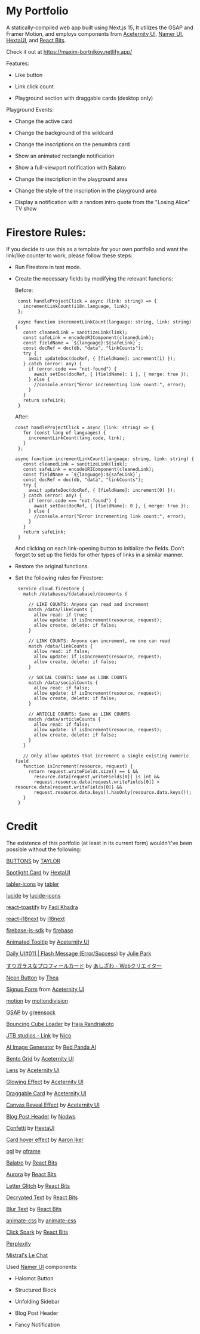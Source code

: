 # My Portfolio

A statically-compiled web app built using Next.js 15, It utilizes the GSAP and Framer Motion, and employs components from [Aceternity UI](https://ui.aceternity.com/), [Namer UI](https://namer-ui.netlify.app/), [HextaUI](https://hextaui.com/), and [React Bits](https://www.reactbits.dev/).

Check it out at https://maxim-bortnikov.netlify.app/

Features:

 - Like button

 - Link click count

 - Playground section with draggable cards (desktop only)

Playground Events:

 - Change the active card

 - Change the background of the wildcard

 - Change the inscriptions on the penumbra card

 - Show an animated rectangle notification

 - Show a full-viewport notification with Balatro

 - Change the inscription in the playground area

 - Change the style of the inscription in the playground area

 - Display a notification with a random intro quote from the "Losing Alice" TV show

# Firestore Rules:
If you decide to use this as a template for your own portfolio and want the link/like counter to work, please follow these steps:

 - Run Firestore in test mode.

 - Create the necessary fields by modifying the relevant functions:

   Before:
   
        const handleProjectClick = async (link: string) => {
          incrementLinkCount(i18n.language, link);
        };

        async function incrementLinkCount(language: string, link: string) {
          const cleanedLink = sanitizeLink(link);
          const safeLink = encodeURIComponent(cleanedLink);
          const fieldName = `${language}:${safeLink}`;
          const docRef = doc(db, "data", "linkCounts");
          try {
            await updateDoc(docRef, { [fieldName]: increment(1) });
          } catch (error: any) {
            if (error.code === "not-found") {
              await setDoc(docRef, { [fieldName]: 1 }, { merge: true });
            } else {
              //console.error("Error incrementing link count:", error);
            }
          }
          return safeLink;
        }
   
    After:

       const handleProjectClick = async (link: string) => {
          for (const lang of languages) {
            incrementLinkCount(lang.code, link);
          }
        };
   
       async function incrementLinkCount(language: string, link: string) {
          const cleanedLink = sanitizeLink(link);
          const safeLink = encodeURIComponent(cleanedLink);
          const fieldName = `${language}:${safeLink}`;
          const docRef = doc(db, "data", "linkCounts");
          try {
            await updateDoc(docRef, { [fieldName]: increment(0) });
          } catch (error: any) {
            if (error.code === "not-found") {
              await setDoc(docRef, { [fieldName]: 0 }, { merge: true });
            } else {
              //console.error("Error incrementing link count:", error);
            }
          }
          return safeLink;
        }
   
   And clicking on each link-opening button to initialize the fields. Don’t forget to set up the fields for other types of links in a similar manner.

 - Restore the original functions.

 - Set the following rules for Firestore:

        service cloud.firestore {
          match /databases/{database}/documents {
        
            // LIKE COUNTS: Anyone can read and increment
            match /data/likeCounts {
              allow read: if true;
              allow update: if isIncrement(resource, request);
              allow create, delete: if false;
            }
        
            // LINK COUNTS: Anyone can increment, no one can read
            match /data/linkCounts {
              allow read: if false;
              allow update: if isIncrement(resource, request);
              allow create, delete: if false;
            }
        
            // SOCIAL COUNTS: Same as LINK COUNTS
            match /data/socialCounts {
              allow read: if false;
              allow update: if isIncrement(resource, request);
              allow create, delete: if false;
            }
          
            // ARTICLE COUNTS: Same as LINK COUNTS
            match /data/articleCounts {
              allow read: if false;
              allow update: if isIncrement(resource, request);
              allow create, delete: if false;
            }
          }
        
          // Only allow updates that increment a single existing numeric field
          function isIncrement(resource, request) {
            return request.writeFields.size() == 1 &&
              resource.data[request.writeFields[0]] is int &&
              request.resource.data[request.writeFields[0]] > resource.data[request.writeFields[0]] &&
              request.resource.data.keys().hasOnly(resource.data.keys());
          }
        }
        
                

# Credit

The existence of this portfolio (at least in its current form) wouldn't've been possible without the following:

[BUTTONS](https://codepen.io/uchihaclan/pen/NWOyRWy) by [TAYLOR](https://codepen.io/uchihaclan)

[Spotlight Card](https://hextaui.com/docs/animation/spotlight-card) by [HextaUI](https://hextaui.com/)

[tabler-icons](https://github.com/tabler/tabler-icons) by [tabler](https://github.com/tabler)

[lucide](https://github.com/lucide-icons/lucide) by [lucide-icons](https://github.com/lucide-icons)

[react-toastify](https://github.com/fkhadra/react-toastify) by [Fadi Khadra](https://github.com/fkhadra)

[react-i18next](https://github.com/i18next/react-i18next) by [i18next](https://github.com/i18next)

[firebase-js-sdk](https://github.com/firebase/firebase-js-sdk) by [firebase](https://github.com/firebase/firebase-js-sdk)

[Animated Tooltip](https://ui.aceternity.com/components/animated-tooltip) by [Aceternity UI](https://ui.aceternity.com/)

[Daily UI#011 | Flash Message (Error/Success)](https://codepen.io/juliepark/pen/vjMOKQ) by [Julie Park](https://codepen.io/juliepark)

[すりガラスなプロフィールカード](https://codepen.io/ash_creator/pen/zYaPZLB) by [あしざわ - Webクリエイター](https://codepen.io/ash_creator)

[Neon Button](https://codepen.io/HighFlyer) by [Thea](https://codepen.io/HighFlyer/pen/WNXRZBv)

[Signup Form](https://ui.aceternity.com/components/signup-form) from [Aceternity UI](https://ui.aceternity.com/)

[motion](https://github.com/motiondivision/motion) by [motiondivision](https://github.com/motiondivision)

[GSAP](https://github.com/greensock/GSAP) by [greensock](https://github.com/greensock)

[Bouncing Cube Loader](https://codepen.io/haja-ran/pen/xxWRKNm) by [Haja Randriakoto](https://codepen.io/haja-ran)

[JTB studios - Link](https://codepen.io/zzznicob/pen/GRPgKLM) by [Nico](https://codepen.io/zzznicob)

[AI Image Generator](https://redpandaai.com/tools/ai-image-generator) by [Red Panda AI](https://redpandaai.com/)

[Bento Grid](https://ui.aceternity.com/components/bento-grid) by [Aceternity UI](https://ui.aceternity.com/)

[Lens](https://ui.aceternity.com/components/lens) by [Aceternity UI](https://ui.aceternity.com/)

[Glowing Effect](https://ui.aceternity.com/components/glowing-effect) by [Aceternity UI](https://ui.aceternity.com/)

[Draggable Card](https://ui.aceternity.com/components/draggable-card) by [Aceternity UI](https://ui.aceternity.com/)

[Canvas Reveal Effect](https://ui.aceternity.com/components/canvas-reveal-effect) by [Aceternity UI](https://ui.aceternity.com/)

[Blog Post Header](https://codepen.io/nodws/pen/GgKErep) by [Nodws](https://codepen.io/nodws/pen)

[Confetti](https://hextaui.com/docs/animation/confetti) by [HextaUI](https://hextaui.com/)

[Card hover effect](https://codepen.io/aaroniker/pen/yLEPJXj) by [Aaron Iker](https://codepen.io/aaroniker)

[ogl](https://github.com/oframe/ogl) by [oframe](https://github.com/oframe)

[Balatro](https://www.reactbits.dev/backgrounds/balatro) by [React Bits](https://www.reactbits.dev/)

[Aurora](https://www.reactbits.dev/backgrounds/aurora) by [React Bits](https://www.reactbits.dev/)

[Letter Glitch](https://www.reactbits.dev/backgrounds/letter-glitch) by [React Bits](https://www.reactbits.dev/)

[Decrypted Text](https://www.reactbits.dev/text-animations/decrypted-text) by [React Bits](https://www.reactbits.dev/)

[Blur Text](https://www.reactbits.dev/text-animations/blur-text) by [React Bits](https://www.reactbits.dev/)

[animate-css](https://github.com/animate-css/animate.css) by [animate-css](https://github.com/animate-css)

[Click Spark](https://www.reactbits.dev/text-animations/blur-text) by [React Bits](https://www.reactbits.dev/)

[Perplexity](https://www.perplexity.ai/)

[Mistral's Le Chat](https://chat.mistral.ai/chat)

Used [Namer UI](https://namer-ui.netlify.app/) components:

- Halomot Button

- Structured Block

- Unfolding Sidebar

- Blog Post Header

- Fancy Notification

